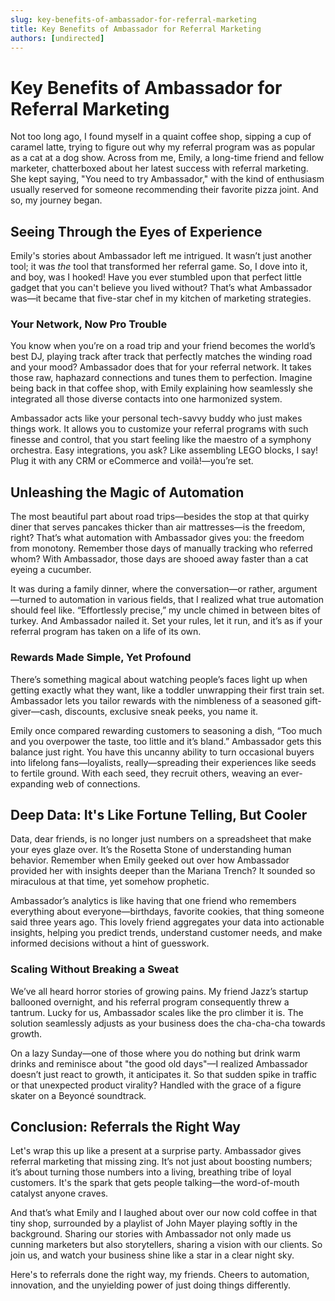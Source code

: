 ```yaml
---
slug: key-benefits-of-ambassador-for-referral-marketing
title: Key Benefits of Ambassador for Referral Marketing
authors: [undirected]
---
```



# Key Benefits of Ambassador for Referral Marketing

Not too long ago, I found myself in a quaint coffee shop, sipping a cup of caramel latte, trying to figure out why my referral program was as popular as a cat at a dog show. Across from me, Emily, a long-time friend and fellow marketer, chatterboxed about her latest success with referral marketing. She kept saying, "You need to try Ambassador," with the kind of enthusiasm usually reserved for someone recommending their favorite pizza joint. And so, my journey began.

## Seeing Through the Eyes of Experience

Emily's stories about Ambassador left me intrigued. It wasn’t just another tool; it was *the* tool that transformed her referral game. So, I dove into it, and boy, was I hooked! Have you ever stumbled upon that perfect little gadget that you can't believe you lived without? That’s what Ambassador was—it became that five-star chef in my kitchen of marketing strategies.

### Your Network, Now Pro Trouble

You know when you’re on a road trip and your friend becomes the world’s best DJ, playing track after track that perfectly matches the winding road and your mood? Ambassador does that for your referral network. It takes those raw, haphazard connections and tunes them to perfection. Imagine being back in that coffee shop, with Emily explaining how seamlessly she integrated all those diverse contacts into one harmonized system.

Ambassador acts like your personal tech-savvy buddy who just makes things work. It allows you to customize your referral programs with such finesse and control, that you start feeling like the maestro of a symphony orchestra. Easy integrations, you ask? Like assembling LEGO blocks, I say! Plug it with any CRM or eCommerce and voilà!—you’re set.

## Unleashing the Magic of Automation

The most beautiful part about road trips—besides the stop at that quirky diner that serves pancakes thicker than air mattresses—is the freedom, right? That’s what automation with Ambassador gives you: the freedom from monotony. Remember those days of manually tracking who referred whom? With Ambassador, those days are shooed away faster than a cat eyeing a cucumber.

It was during a family dinner, where the conversation—or rather, argument—turned to automation in various fields, that I realized what true automation should feel like. “Effortlessly precise,” my uncle chimed in between bites of turkey. And Ambassador nailed it. Set your rules, let it run, and it’s as if your referral program has taken on a life of its own.

### Rewards Made Simple, Yet Profound

There’s something magical about watching people’s faces light up when getting exactly what they want, like a toddler unwrapping their first train set. Ambassador lets you tailor rewards with the nimbleness of a seasoned gift-giver—cash, discounts, exclusive sneak peeks, you name it.

Emily once compared rewarding customers to seasoning a dish, “Too much and you overpower the taste, too little and it’s bland.” Ambassador gets this balance just right. You have this uncanny ability to turn occasional buyers into lifelong fans—loyalists, really—spreading their experiences like seeds to fertile ground. With each seed, they recruit others, weaving an ever-expanding web of connections.

## Deep Data: It's Like Fortune Telling, But Cooler

Data, dear friends, is no longer just numbers on a spreadsheet that make your eyes glaze over. It’s the Rosetta Stone of understanding human behavior. Remember when Emily geeked out over how Ambassador provided her with insights deeper than the Mariana Trench? It sounded so miraculous at that time, yet somehow prophetic.

Ambassador’s analytics is like having that one friend who remembers everything about everyone—birthdays, favorite cookies, that thing someone said three years ago. This lovely friend aggregates your data into actionable insights, helping you predict trends, understand customer needs, and make informed decisions without a hint of guesswork.

### Scaling Without Breaking a Sweat

We’ve all heard horror stories of growing pains. My friend Jazz’s startup ballooned overnight, and his referral program consequently threw a tantrum. Lucky for us, Ambassador scales like the pro climber it is. The solution seamlessly adjusts as your business does the cha-cha-cha towards growth.

On a lazy Sunday—one of those where you do nothing but drink warm drinks and reminisce about "the good old days"—I realized Ambassador doesn’t just react to growth, it anticipates it. So that sudden spike in traffic or that unexpected product virality? Handled with the grace of a figure skater on a Beyoncé soundtrack.

## Conclusion: Referrals the Right Way

Let's wrap this up like a present at a surprise party. Ambassador gives referral marketing that missing zing. It’s not just about boosting numbers; it’s about turning those numbers into a living, breathing tribe of loyal customers. It's the spark that gets people talking—the word-of-mouth catalyst anyone craves.

And that’s what Emily and I laughed about over our now cold coffee in that tiny shop, surrounded by a playlist of John Mayer playing softly in the background. Sharing our stories with Ambassador not only made us cunning marketers but also storytellers, sharing a vision with our clients. So join us, and watch your business shine like a star in a clear night sky.

Here's to referrals done the right way, my friends. Cheers to automation, innovation, and the unyielding power of just doing things differently.